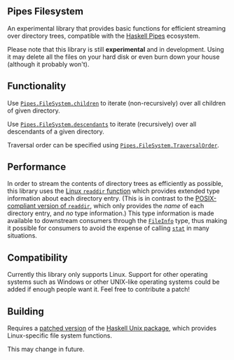 Pipes Filesystem
----------------

An experimental library that provides basic functions for efficient streaming over directory trees, compatible with the [Haskell Pipes](https://github.com/Gabriel439/Haskell-Pipes-Library) ecosystem.

Please note that this library is still **experimental** and in development. Using it may delete all the files on your hard disk or even burn down your house (although it probably won't).

Functionality
-------------

Use [`Pipes.FileSystem.children`](https://github.com/jonathanknowles/pipes-filesystem/blob/master/source/Pipes/FileSystem.hs) to iterate (non-recursively) over all children of given directory.

Use [`Pipes.FileSystem.descendants`](https://github.com/jonathanknowles/pipes-filesystem/blob/master/source/Pipes/FileSystem.hs) to iterate (recursively) over all descendants of a given directory.

Traversal order can be specified using [`Pipes.FileSystem.TraversalOrder`](https://github.com/jonathanknowles/pipes-filesystem/blob/master/source/Pipes/FileSystem.hs).

Performance
-----------

In order to stream the contents of directory trees as efficiently as possible, this library uses the [Linux `readdir` function](http://man7.org/linux/man-pages/man3/readdir.3.html) which provides extended type information about each directory entry. (This is in contrast to the [POSIX-compliant version of `readdir`](http://pubs.opengroup.org/onlinepubs/009695399/functions/readdir_r.html), which only provides the *name* of each directory entry, and *no* type information.) This type information is made available to downstream consumers through the [`FileInfo`](https://github.com/jonathanknowles/pipes-filesystem/blob/master/source/Pipes/FileSystem.hs) type, thus making it possible for consumers to avoid the expense of calling [`stat`](http://man7.org/linux/man-pages/man2/stat.2.html) in many situations.

Compatibility
-------------

Currently this library only supports Linux. Support for other operating systems such as Windows or other UNIX-like operating systems could be added if enough people want it. Feel free to contribute a patch!

Building
--------

Requires a [patched version](https://github.com/jonathanknowles/unix/) of the [Haskell Unix package](https://github.com/haskell/unix/), which provides Linux-specific file system functions.

This may change in future.
